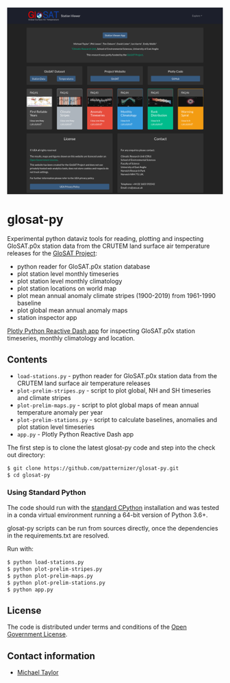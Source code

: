 ![image](https://github.com/patternizer/glosat-py/blob/master/glosat-station-viewer-app.png)

# glosat-py

Experimental python dataviz tools for reading, plotting and inspecting GloSAT.p0x station data from the CRUTEM land surface air temperature releases for the [GloSAT Project](https://www.glosat.org):

* python reader for GloSAT.p0x station database
* plot station level monthly timeseries
* plot station level monthly climatology
* plot station locations on world map
* plot mean annual anomaly climate stripes (1900-2019) from 1961-1990 baseline
* plot global mean annual anomaly maps
* station inspector app

[Plotly Python Reactive Dash app](https://glosat-py.herokuapp.com/) for inspecting GloSAT.p0x station timeseries, monthly climatology and location. 

## Contents

* `load-stations.py` - python reader for GloSAT.p0x station data from the CRUTEM land surface air temperature releases
* `plot-prelim-stripes.py` - script to plot global, NH and SH timeseries and climate stripes
* `plot-prelim-maps.py` - script to plot global maps of mean annual temperature anomaly per year 
* `plot-prelim-stations.py` - script to calculate baselines, anomalies and plot station level timeseries
* `app.py` - Plotly Python Reactive Dash app

The first step is to clone the latest glosat-py code and step into the check out directory: 

    $ git clone https://github.com/patternizer/glosat-py.git
    $ cd glosat-py

### Using Standard Python

The code should run with the [standard CPython](https://www.python.org/downloads/) installation and was tested 
in a conda virtual environment running a 64-bit version of Python 3.6+.

glosat-py scripts can be run from sources directly, once the dependencies in the requirements.txt are resolved.

Run with:

    $ python load-stations.py
    $ python plot-prelim-stripes.py
    $ python plot-prelim-maps.py
    $ python plot-prelim-stations.py
    $ python app.py

## License

The code is distributed under terms and conditions of the [Open Government License](http://www.nationalarchives.gov.uk/doc/open-government-licence/version/3/).

## Contact information

* [Michael Taylor](michael.a.taylor@uea.ac.uk)

